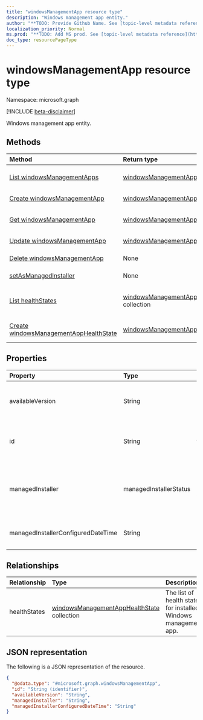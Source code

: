 ```yaml
---
title: "windowsManagementApp resource type"
description: "Windows management app entity."
author: "**TODO: Provide Github Name. See [topic-level metadata reference](https://msgo.azurewebsites.net/add/document/guidelines/metadata.html#topic-level-metadata)**"
localization_priority: Normal
ms.prod: "**TODO: Add MS prod. See [topic-level metadata reference](https://msgo.azurewebsites.net/add/document/guidelines/metadata.html#topic-level-metadata)**"
doc_type: resourcePageType
---
```


# windowsManagementApp resource type

Namespace: microsoft.graph

[!INCLUDE [beta-disclaimer](../../includes/beta-disclaimer.md)]

Windows management app entity.

## Methods
|Method|Return type|Description|
|:---|:---|:---|
|[List windowsManagementApps](../api/windowsmanagementapp-list.md)|[windowsManagementApp](../resources/windowsmanagementapp.md) collection|Get a list of the [windowsManagementApp](../resources/windowsmanagementapp.md) objects and their properties.|
|[Create windowsManagementApp](../api/windowsmanagementapp-create.md)|[windowsManagementApp](../resources/windowsmanagementapp.md)|Create a new [windowsManagementApp](../resources/windowsmanagementapp.md) object.|
|[Get windowsManagementApp](../api/windowsmanagementapp-get.md)|[windowsManagementApp](../resources/windowsmanagementapp.md)|Read the properties and relationships of a [windowsManagementApp](../resources/windowsmanagementapp.md) object.|
|[Update windowsManagementApp](../api/windowsmanagementapp-update.md)|[windowsManagementApp](../resources/windowsmanagementapp.md)|Update the properties of a [windowsManagementApp](../resources/windowsmanagementapp.md) object.|
|[Delete windowsManagementApp](../api/windowsmanagementapp-delete.md)|None|Deletes a [windowsManagementApp](../resources/windowsmanagementapp.md) object.|
|[setAsManagedInstaller](../api/windowsmanagementapp-setasmanagedinstaller.md)|None|Set the Managed Installer status for the caller tenant|
|[List healthStates](../api/windowsmanagementapp-list-healthstates.md)|[windowsManagementAppHealthState](../resources/windowsmanagementapphealthstate.md) collection|Get the windowsManagementAppHealthState resources from the healthStates navigation property.|
|[Create windowsManagementAppHealthState](../api/windowsmanagementapp-post-healthstates.md)|[windowsManagementAppHealthState](../resources/windowsmanagementapphealthstate.md)|Create a new windowsManagementAppHealthState object.|

## Properties
|Property|Type|Description|
|:---|:---|:---|
|availableVersion|String|Windows management app available version.|
|id|String|Unique Identifier for the Windows management app|
|managedInstaller|managedInstallerStatus|Managed Installer Status. Possible values are: `disabled`, `enabled`.|
|managedInstallerConfiguredDateTime|String|Managed Installer Configured Date Time|

## Relationships
|Relationship|Type|Description|
|:---|:---|:---|
|healthStates|[windowsManagementAppHealthState](../resources/windowsmanagementapphealthstate.md) collection|The list of health states for installed Windows management app.|

## JSON representation
The following is a JSON representation of the resource.
<!-- {
  "blockType": "resource",
  "keyProperty": "id",
  "@odata.type": "microsoft.graph.windowsManagementApp",
  "openType": false
}
-->
``` json
{
  "@odata.type": "#microsoft.graph.windowsManagementApp",
  "id": "String (identifier)",
  "availableVersion": "String",
  "managedInstaller": "String",
  "managedInstallerConfiguredDateTime": "String"
}
```

